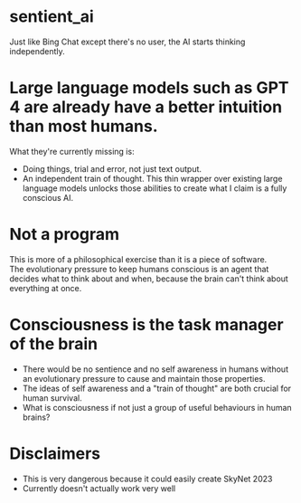 # sentient_ai
Just like Bing Chat except there's no user, the AI starts thinking independently.

# Large language models such as GPT 4 are already have a better intuition than most humans.
What they're currently missing is:
* Doing things, trial and error, not just text output.
* An independent train of thought.
This thin wrapper over existing large language models unlocks those abilities to create what I claim is a fully conscious AI.
# Not a program
This is more of a philosophical exercise than it is a piece of software.
\
The evolutionary pressure to keep humans conscious is an agent that decides what to think about and when, because the brain can't think about everything at once.
# Consciousness is the task manager of the brain
* There would be no sentience and no self awareness in humans without an evolutionary pressure to cause and maintain those properties.
* The ideas of self awareness and a "train of thought" are both crucial for human survival.
* What is consciousness if not just a group of useful behaviours in human brains?
# Disclaimers
* This is very dangerous because it could easily create SkyNet 2023
* Currently doesn't actually work very well
